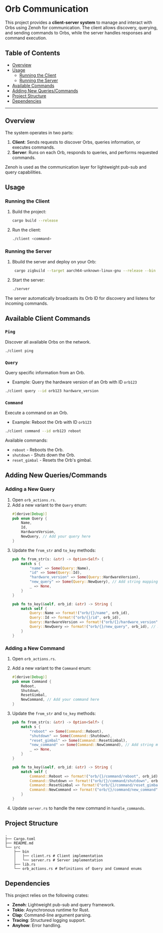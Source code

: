 # Orb Communication

This project provides a **client-server system** to manage and interact with Orbs using Zenoh for communication. The client allows discovery, querying, and sending commands to Orbs, while the server handles responses and command execution.

## Table of Contents
- [Overview](#overview)
- [Usage](#usage)
  - [Running the Client](#running-the-client)
  - [Running the Server](#running-the-server)
- [Available Commands](#available-commands)
- [Adding New Queries/Commands](#adding-new-queriescommands)
- [Project Structure](#project-structure)
- [Dependencies](#dependencies)

---

## Overview
The system operates in two parts:
1. **Client**: Sends requests to discover Orbs, queries information, or executes commands.
2. **Server**: Runs on each Orb, responds to queries, and performs requested commands.

Zenoh is used as the communication layer for lightweight pub-sub and query capabilities.

## Usage

### Running the Client

1. Build the project:
   ```sh
   cargo build --release
   ```
2. Run the client:
   ```sh
   ./client <command>
   ```

### Running the Server

1. Bbuild the server and deploy on your Orb:
   ```sh
    cargo zigbuild --target aarch64-unknown-linux-gnu --release --bin server -p zenoh-orbcomm
   ```
2. Start the server:
   ```sh
   ./server
   ```

The server automatically broadcasts its Orb ID for discovery and listens for incoming commands.

## Available Client Commands

### `Ping`
Discover all available Orbs on the network.
```sh
./client ping
```

### `Query`
Query specific information from an Orb.
- Example: Query the hardware version of an Orb with ID `orb123`
```sh
./client query --id orb123 hardware_version
```

### `Command`
Execute a command on an Orb.
- Example: Reboot the Orb with ID `orb123`
```sh
./client command --id orb123 reboot
```

Available commands:
- `reboot` - Reboots the Orb.
- `shutdown` - Shuts down the Orb.
- `reset_gimbal` - Resets the Orb's gimbal.

## Adding New Queries/Commands

### Adding a New Query
1. Open `orb_actions.rs`.
2. Add a new variant to the `Query` enum:
   ```rust
   #[derive(Debug)]
   pub enum Query {
       Name,
       Id,
       HardwareVersion,
       NewQuery, // Add your query here
   }
   ```
3. Update the `from_str` and `to_key` methods:
   ```rust
   pub fn from_str(s: &str) -> Option<Self> {
       match s {
           "name" => Some(Query::Name),
           "id" => Some(Query::Id),
           "hardware_version" => Some(Query::HardwareVersion),
           "new_query" => Some(Query::NewQuery), // Add string mapping
           _ => None,
       }
   }

   pub fn to_key(&self, orb_id: &str) -> String {
       match self {
           Query::Name => format!("orb/{}/name", orb_id),
           Query::Id => format!("orb/{}/id", orb_id),
           Query::HardwareVersion => format!("orb/{}/hardware_version", orb_id),
           Query::NewQuery => format!("orb/{}/new_query", orb_id), // Define the key
       }
   }
   ```

### Adding a New Command
1. Open `orb_actions.rs`.
2. Add a new variant to the `Command` enum:
   ```rust
   #[derive(Debug)]
   pub enum Command {
       Reboot,
       Shutdown,
       ResetGimbal,
       NewCommand, // Add your command here
   }
   ```
3. Update the `from_str` and `to_key` methods:
   ```rust
   pub fn from_str(s: &str) -> Option<Self> {
       match s {
           "reboot" => Some(Command::Reboot),
           "shutdown" => Some(Command::Shutdown),
           "reset_gimbal" => Some(Command::ResetGimbal),
           "new_command" => Some(Command::NewCommand), // Add string mapping
           _ => None,
       }
   }

   pub fn to_key(&self, orb_id: &str) -> String {
       match self {
           Command::Reboot => format!("orb/{}/command/reboot", orb_id),
           Command::Shutdown => format!("orb/{}/command/shutdown", orb_id),
           Command::ResetGimbal => format!("orb/{}/command/reset_gimbal", orb_id),
           Command::NewCommand => format!("orb/{}/command/new_command", orb_id), // Define the key
       }
   }
   ```

4. Update `server.rs` to handle the new command in `handle_commands`.

## Project Structure
```
.
├── Cargo.toml
├── README.md
└── src
    ├── bin
    │   ├── client.rs # Client implementation
    │   └── server.rs # Server implementation
    ├── lib.rs
    └── orb_actions.rs # Definitions of Query and Command enums
```

## Dependencies
This project relies on the following crates:
- **Zenoh**: Lightweight pub-sub and query framework.
- **Tokio**: Asynchronous runtime for Rust.
- **Clap**: Command-line argument parsing.
- **Tracing**: Structured logging support.
- **Anyhow**: Error handling.
